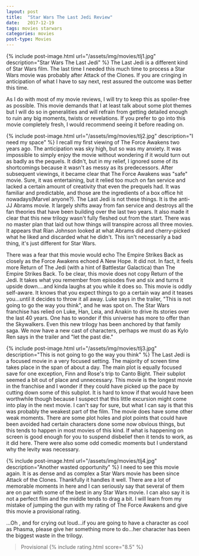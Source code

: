 ```yaml
---
layout: post
title:  "Star Wars The Last Jedi Review"
date:   2017-12-19
tags: movies starwars
categories: movies
post-type: Movies
---
```

{% include post-image.html url="/assets/img/movies/tlj1.jpg" description="Star Wars The Last Jedi" %}
The Last Jedi is a different kind of Star Wars film. The last time I needed this much time to process a Star Wars movie was probably after Attack of the Clones. If you are cringing in anticipation of what I have to say next, rest assured the outcome was better this time. 

As I do with most of my movie reviews, I will try to keep this as spoiler-free as possible. This movie demands that I at least talk about some plot themes but I will do so in generalities and will refrain from getting detailed enough to ruin any big moments, twists or revelations. If you prefer to go into this movie completely fresh, I would recommend seeing it before reading on.

{% include post-image.html url="/assets/img/movies/tlj2.jpg" description="I need my space" %}
I recall my first viewing of The Force Awakens two years ago. The anticipation was sky high, but so was my anxiety. It was impossible to simply enjoy the movie without wondering if it would turn out as badly as the pequels. It didn't, but in my relief, I ignored some of its shortcomings because it wasn't as messy as its predecessors. After subsequent viewings, it became clear that The Force Awakens was "safe" movie. Sure, it was entertaining, but it relied too much on fan service and lacked a certain amount of creativity that even the prequels had. It was familiar and predictable, and those are the ingredients of a box office hit nowadays(Marvel anyone?). The Last Jedi is not these things. It is the anti-JJ Abrams movie. It largely shifts away from fan service and destroys all the fan theories that have been building over the last two years. It also made it clear that this new trilogy wasn't fully fleshed out from the start. There was no master plan that laid out how things will transpire across all three movies. It appears that Rian Johnson looked at what Abrams did and cherry-picked what he liked and discarded what he didn't. This isn't necessarily a bad thing, it's just different for Star Wars.

There was a fear that this movie would echo The Empire Strikes Back as closely as the Force Awakens echoed A New Hope. It did not. In fact, it feels more Return of The Jedi (with a hint of Battlestar Galactica) than The Empire Strikes Back. To be clear, this movie does not copy Return of the Jedi. It takes what you remember from episodes five and six and turns it upside down....and kinda laughs at you while it does so. This movie is oddly self-aware. It knows that you expect things to go a certain way and it teases you...until it decides to throw it all away.  Luke says in the trailer, "This is not going to go the way you think", and he was spot on. The Star Wars franchise has relied on Luke, Han, Leia, and Anakin to drive its stories over the last 40 years. One has to wonder if this universe has more to offer than the Skywalkers. Even this new trilogy has been anchored by that family saga. We now have a new cast of characters, perhaps we must do as Kylo Ren says in the trailer and "let the past die."

{% include post-image.html url="/assets/img/movies/tlj3.jpg" description="This is not going to go the way you think" %}
The Last Jedi is a focused movie in a very focused setting. The majority of screen time takes place in the span of about a day. The main plot is equally focused save for one exception, Finn and Rose's trip to Canto Bight. Their subplot seemed a bit out of place and unnecessary. This movie is the longest movie in the franchise and I wonder if they could have picked up the pace by cutting down some of this subplot.  It is hard to know if that would have been worthwhile though because I suspect that this little excursion might come into play in the next movie. I can't say for sure, but what I can say is that this was probably the weakest part of the film. The movie does have some other weak moments. There are some plot holes and plot points that could have been avoided had certain characters done some now obvious things, but this tends to happen in most movies of this kind. If what is happening on screen is good enough for you to suspend disbelief then it tends to work, as it did here. There were also some odd comedic moments but I understand why the levity was necessary.

{% include post-image.html url="/assets/img/movies/tlj4.jpg" description="Another wasted opportunity" %}
I need to see this movie again. It is as dense and as complex a Star Wars movie has been since Attack of the Clones. Thankfully it handles it well. There are a lot of memorable moments in here and I can seriously say that several of them are on par with some of the best in any Star Wars movie. I can also say it is not a perfect film and the middle tends to drag a bit. I will learn from my mistake of jumping the gun with my rating of The Force Awakens and give this movie a provisional rating.

...Oh , and for crying out loud...if you are going to have a character as cool as Phasma, please give her something more to do...her character has been the biggest waste in the trilogy.


> Provisional
{% include rating.html score="8.5" %}
